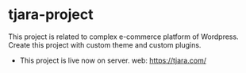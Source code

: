 # tjara-project
This project is related to complex e-commerce platform of Wordpress. Create this project with custom theme and custom plugins.

* This project is live now on server.
web: https://tjara.com/
